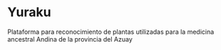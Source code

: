 # Yuraku
Plataforma para reconocimiento de plantas utilizadas para la medicina ancestral Andina de la provincia del Azuay
